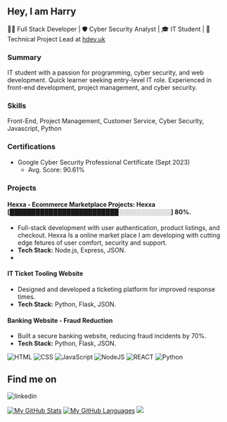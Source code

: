 ## Hey, I am Harry
👨‍💻 Full Stack Developer | 🛡️ Cyber Security Analyst | 🎓 IT Student | 🚀 Technical Project Lead at [hdev.uk](https://hdev.uk)

### Summary
IT student with a passion for programming, cyber security, and web development. Quick learner seeking entry-level IT role. Experienced in front-end development, project management, and cyber security.

### Skills
Front-End, Project Management, Customer Service, Cyber Security, Javascript, Python

### Certifications
- Google Cyber Security Professional Certificate (Sept 2023)
  - Avg. Score: 90.61%

### Projects
#### Hexxa - Ecommerce Marketplace Projects: Hexxa [█████████████████████████░░░░░░░░░░░░] 80%.

- Full-stack development with user authentication, product listings, and checkout. Hexxa Is a online market place I am developing with cutting edge fetures of user comfort, security and support.
- **Tech Stack:** Node.js, Express, JSON.
- 
#### IT Ticket Tooling Website

- Designed and developed a ticketing platform for improved response times.
- **Tech Stack:** Python, Flask, JSON.

#### Banking Website - Fraud Reduction

- Built a secure banking website, reducing fraud incidents by 70%.
- **Tech Stack:** Python, Flask, JSON.

![HTML](https://img.shields.io/badge/HTML5-E34F26?style=for-the-badge&logo=html5&logoColor=white)
![CSS](https://img.shields.io/badge/CSS3-1572B6?style=for-the-badge&logo=css3&logoColor=white)
![JavaScript](https://img.shields.io/badge/JavaScript-e9d44d?style=for-the-badge&logo=javascript&logoColor=white)
![NodeJS](https://img.shields.io/badge/Node.js-43853D?style=for-the-badge&logo=node.js&logoColor=white)
![REACT](https://img.shields.io/badge/React-20232A?style=for-the-badge&logo=react&logoColor=61DAFB)
![Python](https://img.shields.io/badge/Python-14354C?style=for-the-badge&logo=python&logoColor=white)
## Find me on
![linkedin](https://img.shields.io/badge/LinkedIn-0077B5?style=for-the-badge&logo=linkedin&logoColor=white)

[![My GitHub Stats](https://github-readme-stats.vercel.app/api/?username=CampbellHarry&count_private=false&theme=tokyonight&showicons=true)]()
[![My GitHub Languages](https://github-readme-stats.vercel.app/api/top-langs/?username=CampbellHarry&langs_count=3&theme=tokyonight)]()
![](https://api.ghprofile.me/view?username=SilentSerenityy&color=purple)
